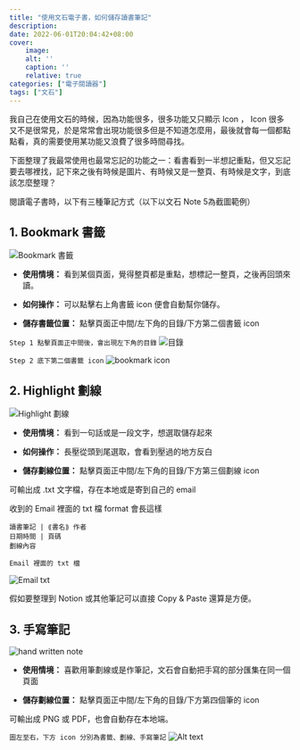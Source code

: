 ```yaml
---
title: "使用文石電子書，如何儲存讀書筆記"
description: 
date: 2022-06-01T20:04:42+08:00
cover:
    image:  
    alt: ''
    caption: ''
    relative: true
categories: ["電子閱讀器"]
tags: ["文石"]
---
```


我自己在使用文石的時候，因為功能很多，很多功能又只顯示 Icon ， Icon 很多又不是很常見，於是常常會出現功能很多但是不知道怎麼用，最後就會每一個都點點看，真的需要使用某功能又浪費了很多時間尋找。

下面整理了我最常使用也最常忘記的功能之一：看書看到一半想記重點，但又忘記要去哪裡找，記下來之後有時候是圖片、有時候又是一整頁、有時候是文字，到底該怎麼整理？

閱讀電子書時，以下有三種筆記方式（以下以文石 Note 5為截圖範例）

## 1. Bookmark 書籤

![Bookmark 書籤](01_bookmark.png)

- **使用情境：** 看到某個頁面，覺得整頁都是重點，想標記一整頁，之後再回頭來讀。

- **如何操作：** 可以點擊右上角書籤 icon 便會自動幫你儲存。

- **儲存書籤位置：** 點擊頁面正中間/左下角的目錄/下方第二個書籤 icon


`Step 1 點擊頁面正中間後，會出現左下角的目錄`
![目錄](02_step1.png)

`Step 2 底下第二個書籤 icon`
![bookmark icon](03_step2.png)

## 2. Highlight 劃線

![Highlight 劃線](04_highlight.png)

- **使用情境：** 看到一句話或是一段文字，想選取儲存起來

- **如何操作：** 長壓從頭到尾選取，會看到壓過的地方反白

- **儲存劃線位置：** 點擊頁面正中間/左下角的目錄/下方第三個劃線 icon

可輸出成 .txt 文字檔，存在本地或是寄到自己的 email

收到的 Email 裡面的 txt 檔 format 會長這樣

```
讀書筆記 | ⟪書名⟫ 作者 
日期時間 | 頁碼
劃線內容
```

```Email 裡面的 txt 檔```

![Email txt](05_email.png)

假如要整理到 Notion 或其他筆記可以直接 Copy & Paste 還算是方便。

## 3. 手寫筆記
![hand written note](06_hand.png)

- **使用情境：** 喜歡用筆劃線或是作筆記，文石會自動把手寫的部分匯集在同一個頁面

- **儲存劃線位置：** 點擊頁面正中間/左下角的目錄/下方第四個筆的 icon

可輸出成 PNG 或 PDF，也會自動存在本地端。

`圖左至右，下方 icon 分別為書籤、劃線、手寫筆記`
![Alt text](07.png)
